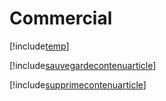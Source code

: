 # Commercial

[!include[temp](index.autogen.md)]

[!include[sauvegardecontenuarticle](index.sauvegardecontenuarticle.autogen.md)]

[!include[supprimecontenuarticle](index.supprimecontenuarticle.autogen.md)]






